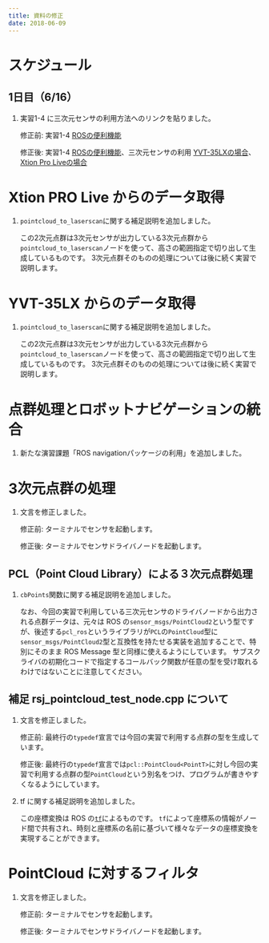 ```yaml
---
title: 資料の修正
date: 2018-06-09
---
```


# スケジュール
## 1日目（6/16）
1. 実習1-4 に三次元センサの利用方法へのリンクを貼りました。

    修正前: 実習1-4 [ROSの便利機能](ros_useful_stuff.html)

    修正後: 実習1-4 [ROSの便利機能](ros_useful_stuff.html)、三次元センサの利用 [YVT-35LXの場合](ros_3durg.html)、[Xtion Pro Liveの場合](ros_xtion.html)

# Xtion PRO Live からのデータ取得
1. `pointcloud_to_laserscan`に関する補足説明を追加しました。

    この2次元点群は3次元センサが出力している3次元点群から`pointcloud_to_laserscan`ノードを使って、高さの範囲指定で切り出して生成しているものです。
    3次元点群そのものの処理については後に続く実習で説明します。

# YVT-35LX からのデータ取得
1. `pointcloud_to_laserscan`に関する補足説明を追加しました。

    この2次元点群は3次元センサが出力している3次元点群から`pointcloud_to_laserscan`ノードを使って、高さの範囲指定で切り出して生成しているものです。
    3次元点群そのものの処理については後に続く実習で説明します。

# 点群処理とロボットナビゲーションの統合
1. 新たな演習課題「ROS navigationパッケージの利用」を追加しました。

# 3次元点群の処理

1. 文言を修正しました。

    修正前: ターミナルでセンサを起動します。

    修正後: ターミナルでセンサドライバノードを起動します。

## PCL（Point Cloud Library）による３次元点群処理

1. `cbPoints`関数に関する補足説明を追加しました。

    なお、今回の実習で利用している三次元センサのドライバノードから出力される点群データは、元々は ROS の`sensor_msgs/PointCloud2`という型ですが、後述する`pcl_ros`というライブラリが`PCL`の`PointCloud`型に`sensor_msgs/PointCloud2`型と互換性を持たせる実装を追加することで、特別にそのまま ROS Message 型と同様に使えるようにしています。
    サブスクライバの初期化コードで指定するコールバック関数が任意の型を受け取れるわけではないことに注意してください。

## 補足 rsj_pointcloud_test_node.cpp について

1. 文言を修正しました。

    修正前: 最終行の`typedef`宣言では今回の実習で利用する点群の型を生成しています。

    修正後: 最終行の`typedef`宣言では`pcl::PointCloud<PointT>`に対し今回の実習で利用する点群の型`PointCloud`という別名をつけ、プログラムが書きやすくなるようにしています。

1. tf に関する補足説明を追加しました。

    この座標変換は ROS の[`tf`](http://wiki.ros.org/ja/tf)によるものです。
    `tf`によって座標系の情報がノード間で共有され、時刻と座標系の名前に基づいて様々なデータの座標変換を実現することができます。

# PointCloud に対するフィルタ

1. 文言を修正しました。

    修正前: ターミナルでセンサを起動します。

    修正後: ターミナルでセンサドライバノードを起動します。